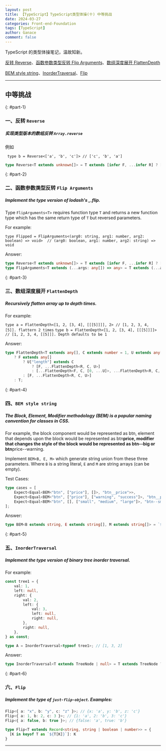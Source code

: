 ```yaml
---
layout: post
title: 【TypeScript】TypeScript类型体操(十) 中等挑战
date: 2024-03-27
categories: Front-end-Foundation
tags: [TypeScript]
author: Ganace
comment: false
---
```


TypeScript 的类型体操笔记，温故知新。

 [反转 Reverse](#part-1)、[函数参数类型反转 Flip Arguments](#part-2)、[数组深度展开 FlattenDepth](#part-3)
 
 [BEM style string](#part-4)、[InorderTraversal](#part-5)、[Flip](#part-6)

---

## 中等挑战

{: #part-1}

### 一、反转 `Reverse`

##### 实现类型版本的数组反转 `Array.reverse`

例如

` type b = Reverse<['a', 'b', 'c']> // ['c', 'b', 'a']`

```ts
type Reverse<T extends unknown[]> = T extends [infer F, ...infer R] ? [...Reverse<R>, F] : T;
```

{: #part-2}

### 二、函数参数类型反转 `Flip Arguments`

##### Implement the type version of lodash's \_.flip.

Type `FlipArguments<T>` requires function type `T` and returns a new function type which has the same return type of `T` but reversed parameters.

For example:

`type Flipped = FlipArguments<(arg0: string, arg1: number, arg2: boolean) => void> 
// (arg0: boolean, arg1: number, arg2: string) => void`

Answer:

```ts
type Reverse<T extends unknown[]> = T extends [infer F, ...infer R] ? [...Reverse<R>, F] : [];
type FlipArguments<T extends (...args: any[]) => any> = T extends (...args: infer P) => infer U ? (...args: Reverse<P>) => U : never;
```

{: #part-3}

### 三、数组深度展开 `FlattenDepth`

##### Recursively flatten array up to depth times.

For example:

`type a = FlattenDepth<[1, 2, [3, 4], [[[5]]]], 2> // [1, 2, 3, 4, [5]]. flattern 2 times`
`type b = FlattenDepth<[1, 2, [3, 4], [[[5]]]]> // [1, 2, 3, 4, [[5]]]. Depth defaults to be 1`

Answer:

```ts
type FlattenDepth<T extends any[], C extends number = 1, U extends any[] = []> = T extends [infer F, ...infer R]
    ? F extends any[]
        ? U["length"] extends C
            ? [F, ...FlattenDepth<R, C, U>]
            : [...FlattenDepth<F, C, [0, ...U]>, ...FlattenDepth<R, C, U>]
        : [F, ...FlattenDepth<R, C, U>]
    : T;
```

{: #part-4}

### 四、`BEM style string`

##### The Block, Element, Modifier methodology (BEM) is a popular naming convention for classes in CSS.

For example, the block component would be represented as btn, element that depends upon the block would be represented as btn**price, modifier that changes the style of the block would be represented as btn--big or btn**price--warning.

Implement `BEM<B, E, M>` which generate string union from these three parameters. Where `B` is a string literal, `E` and `M` are string arrays (can be empty).

Test Cases:

```ts
type cases = [
    Expect<Equal<BEM<"btn", ["price"], []>, "btn__price">>,
    Expect<Equal<BEM<"btn", ["price"], ["warning", "success"]>, "btn__price--warning" | "btn__price--success">>,
    Expect<Equal<BEM<"btn", [], ["small", "medium", "large"]>, "btn--small" | "btn--medium" | "btn--large">>
];
```

Answer:

```ts
type BEM<B extends string, E extends string[], M extends string[]> = `${B}${E extends [] ? "" : `__${E[number]}`}${M extends [] ? "" : `--${M[number]}`}`;
```

{: #part-5}

### 五、`InorderTraversal`

##### Implement the type version of binary tree inorder traversal.

For example:

```ts
const tree1 = {
    val: 1,
    left: null,
    right: {
        val: 2,
        left: {
            val: 3,
            left: null,
            right: null,
        },
        right: null,
    },
} as const;

type A = InorderTraversal<typeof tree1>; // [1, 3, 2]
```

Answer:

```ts
type InorderTraversal<T extends TreeNode | null> = T extends TreeNode ? [...InorderTraversal<T["left"]>, T["val"], ...InorderTraversal<T["right"]>] : [];
```

{: #part-6}

### 六、`Flip`

##### Implement the type of `just-flip-object`. Examples:

```ts
Flip<{ a: "x", b: "y", c: "z" }>; // {x: 'a', y: 'b', z: 'c'}
Flip<{ a: 1, b: 2, c: 3 }>; // {1: 'a', 2: 'b', 3: 'c'}
Flip<{ a: false, b: true }>; // {false: 'a', true: 'b'}
```

```ts
type Flip<T extends Record<string, string | boolean | number>> = {
  [K in keyof T as `${T[K]}`]: K
}
```


---
